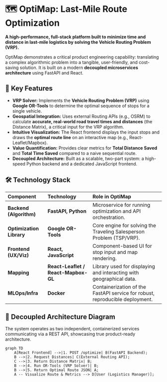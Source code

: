 # 🗺️ OptiMap: Last-Mile Route Optimization

**A high-performance, full-stack platform built to minimize time and distance in last-mile logistics by solving the Vehicle Routing Problem (VRP).**

OptiMap demonstrates a critical product engineering capability: translating a complex algorithmic problem into a tangible, user-friendly, and cost-saving solution. It is built on a modern **decoupled microservices architecture** using FastAPI and React.

## 🚀 Key Features

* **VRP Solver:** Implements the **Vehicle Routing Problem (VRP)** using **Google OR-Tools** to determine the optimal sequence of stops for a single vehicle.
* **Geospatial Integration:** Uses external Routing APIs (e.g., OSRM) to calculate **accurate, real-world road travel times and distances** (the Distance Matrix), a critical input for the VRP algorithm.
* **Intuitive Visualization:** The React frontend displays the input stops and draws the **optimal route line** on an interactive map (e.g., React-Leaflet/Mapbox).
* **Value Quantification:** Provides clear metrics for **Total Distance Saved** and **Total Time Saved** compared to a naive sequential route.
* **Decoupled Architecture:** Built as a scalable, two-part system: a high-speed Python backend and a dedicated JavaScript frontend.

## 🛠️ Technology Stack

| Component | Technology | Role in OptiMap |
| :--- | :--- | :--- |
| **Backend (Algorithm)** | **FastAPI, Python** | Microservice for running optimization and API orchestration. |
| **Optimization Library**| **Google OR-Tools** | Core engine for solving the Traveling Salesperson Problem (TSP/VRP). |
| **Frontend (UX/Viz)**| **React, JavaScript** | Component-based UI for stop input and map rendering. |
| **Mapping** | **React-Leaflet / React-Mapbox-GL**| Library used for displaying and interacting with geographical data. |
| **MLOps/Infra** | **Docker** | Containerization of the FastAPI service for robust, reproducible deployment. |

## 📐 Decoupled Architecture Diagram

The system operates as two independent, containerized services communicating via a REST API, showcasing true product-ready architecture.

```mermaid
graph TD
    A[React Frontend] -->|1. POST /optimize| B(FastAPI Backend);
    B -->|2. Request Distances| C(External Routing API);
    C -->|3. Return Distance Matrix| B;
    B -->|4. Run OR-Tools (VRP Solver)| B;
    B -->|5. Return Optimal Route JSON| A;
    A -- Visualize Route & Metrics --> D[User (Logistics Manager)];
